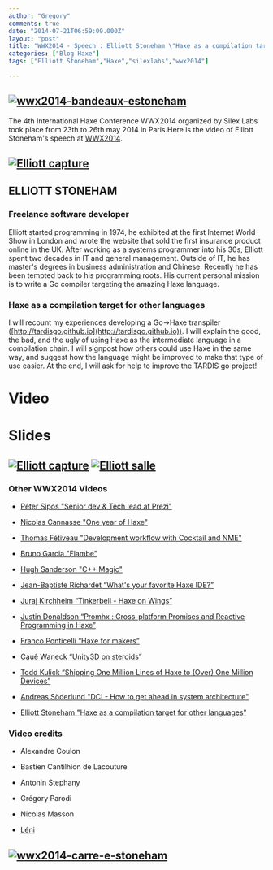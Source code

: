 ```yaml
---
author: "Gregory"
comments: true
date: "2014-07-21T06:59:09.000Z"
layout: "post"
title: "WWX2014 - Speech : Elliott Stoneham \"Haxe as a compilation target for other languages\""
categories: ["Blog Haxe"]
tags: ["Elliott Stoneham","Haxe","silexlabs","wwx2014"]

---
```

## [![wwx2014-bandeaux-estoneham](https://www.silexlabs.org/wp-content/uploads/2014/07/wwx2014-bandeaux-estoneham1.png)](https://www.silexlabs.org/wp-content/uploads/2014/07/wwx2014-bandeaux-estoneham1.png)




The 4th International Haxe Conference WWX2014 organized by Silex Labs took place from 23th to 26th may 2014 in Paris.Here is the video of Elliott Stoneham's speech at [WWX2014](http://wwx.silexlabs.org/2014/).





## [![Elliott capture](https://www.silexlabs.org/wp-content/uploads/2014/07/Elliott-capture1-300x204.jpg)](https://www.silexlabs.org/wp-content/uploads/2014/07/Elliott-capture1.jpg)




## ELLIOTT STONEHAM




### Freelance software developer




Elliott started programming in 1974, he exhibited at the first Internet World Show in London and wrote the website that sold the first insurance product online in the UK. After working as a systems programmer into his 30s, Elliott spent two decades in IT and general management. Outside of IT, he has master's degrees in business administration and Chinese. Recently he has been tempted back to his programming roots. His current personal mission is to write a Go compiler targeting the amazing Haxe language.





### Haxe as a compilation target for other languages




I will recount my experiences developing a Go->Haxe transpiler ([http://tardisgo.github.io](http://tardisgo.github.io)). I will explain the good, the bad, and the ugly of using Haxe as the intermediate language in a compilation chain. I will signpost how others could use Haxe in the same way, and suggest how the language might be improved to make that type of use easier. At the end, I will ask for help to improve the TARDIS go project!








# Video





# Slides









##




## [![Elliott capture](https://www.silexlabs.org/wp-content/uploads/2014/07/Elliott-capture-300x204.jpg)](https://www.silexlabs.org/wp-content/uploads/2014/07/Elliott-capture.jpg) [![Elliott salle](https://www.silexlabs.org/wp-content/uploads/2014/07/Elliott-salle-300x243.jpg)](https://www.silexlabs.org/wp-content/uploads/2014/07/Elliott-salle.jpg)




### Other WWX2014 Videos






  * [Péter Sipos "Senior dev & Tech lead at Prezi"](https://www.silexlabs.org/?p=202977)


  * [Nicolas Cannasse "One year of Haxe"](https://www.silexlabs.org/?p=202725)


  * [Thomas Fétiveau "Development workflow with Cocktail and NME"](https://www.silexlabs.org/?p=202751)


  * [Bruno Garcia "Flambe"](https://www.silexlabs.org/?p=202765)


  * [Hugh Sanderson "C++ Magic"](https://www.silexlabs.org/?p=202807)


  * [Jean-Baptiste Richardet “What's your favorite Haxe IDE?”](https://www.silexlabs.org/?p=202957)


  * [Juraj Kirchheim “Tinkerbell - Haxe on Wings”](https://www.silexlabs.org/?p=202939)


  * [Justin Donaldson “Promhx : Cross-platform Promises and Reactive Programming in Haxe”](https://www.silexlabs.org/?p=202971)


  * [Franco Ponticelli “Haxe for makers”](https://www.silexlabs.org/?p=202990)


  * [Cauê Waneck “Unity3D on steroids”](https://www.silexlabs.org/?p=203012)


  * [Todd Kulick “Shipping One Million Lines of Haxe to (Over) One Million Devices”](https://www.silexlabs.org/?p=203004)


  * [Andreas Söderlund "DCI - How to get ahead in system architecture"](https://www.silexlabs.org/?p=203019)


  * [Elliott Stoneham "Haxe as a compilation target for other languages"](https://www.silexlabs.org/?p=202984)







### Video credits






  * Alexandre Coulon


  * Bastien Cantilhion de Lacouture


  * Antonin Stephany


  * Grégory Parodi


  * Nicolas Masson


  * [Léni](http://www.leni.fr/)




## [![wwx2014-carre-e-stoneham](https://www.silexlabs.org/wp-content/uploads/2014/07/wwx2014-carre-e-stoneham.png)](https://www.silexlabs.org/wp-content/uploads/2014/07/wwx2014-carre-e-stoneham.png)





